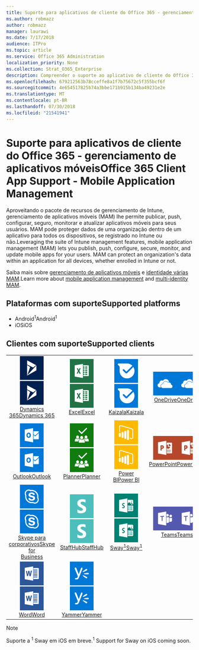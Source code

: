 ```yaml
---
title: Suporte para aplicativos de cliente do Office 365 - gerenciamento de aplicativos móveis
ms.author: robmazz
author: robmazz
manager: laurawi
ms.date: 7/17/2018
audience: ITPro
ms.topic: article
ms.service: Office 365 Administration
localization_priority: None
ms.collection: Strat_O365_Enterprise
description: Compreender o suporte ao aplicativo de cliente do Office 365 para gerenciamento de aplicativos móveis
ms.openlocfilehash: 679212563b78cceffe8a1f7b75672c5f355bcf6f
ms.sourcegitcommit: 4e654517825b74a3bbe171b915b134ba49231e2e
ms.translationtype: MT
ms.contentlocale: pt-BR
ms.lasthandoff: 07/30/2018
ms.locfileid: "21541941"
---
```

# <a name="office-365-client-app-support---mobile-application-management"></a><span data-ttu-id="ec1e4-103">Suporte para aplicativos de cliente do Office 365 - gerenciamento de aplicativos móveis</span><span class="sxs-lookup"><span data-stu-id="ec1e4-103">Office 365 Client App Support - Mobile Application Management</span></span>

<span data-ttu-id="ec1e4-p101">Aproveitando o pacote de recursos de gerenciamento de Intune, gerenciamento de aplicativos móveis (MAM) lhe permite publicar, push, configurar, seguro, monitorar e atualizar aplicativos móveis para seus usuários. MAM pode proteger dados de uma organização dentro de um aplicativo para todos os dispositivos, se registrado no Intune ou não.</span><span class="sxs-lookup"><span data-stu-id="ec1e4-p101">Leveraging the suite of Intune management features, mobile application management (MAM) lets you publish, push, configure, secure, monitor, and update mobile apps for your users. MAM can protect an organization's data within an application for all devices, whether enrolled in Intune or not.</span></span>

<span data-ttu-id="ec1e4-106">Saiba mais sobre [gerenciamento de aplicativos móveis](https://docs.microsoft.com/intune/mam-faq) e [identidade várias MAM](https://docs.microsoft.com/intune/app-protection-policy).</span><span class="sxs-lookup"><span data-stu-id="ec1e4-106">Learn more about [mobile application management](https://docs.microsoft.com/intune/mam-faq) and [multi-identity MAM](https://docs.microsoft.com/intune/app-protection-policy).</span></span>

## <a name="supported-platforms"></a><span data-ttu-id="ec1e4-107">Plataformas com suporte</span><span class="sxs-lookup"><span data-stu-id="ec1e4-107">Supported platforms</span></span>

 - <span data-ttu-id="ec1e4-108">Android<sup>1</sup></span><span class="sxs-lookup"><span data-stu-id="ec1e4-108">Android<sup>1</sup></span></span>
 - <span data-ttu-id="ec1e4-109">iOS</span><span class="sxs-lookup"><span data-stu-id="ec1e4-109">iOS</span></span>

## <a name="supported-clients"></a><span data-ttu-id="ec1e4-110">Clientes com suporte</span><span class="sxs-lookup"><span data-stu-id="ec1e4-110">Supported clients</span></span>

| | | | | | |
|:---:|:---:|:---:|:---:|:---:|:---:|
| <span data-ttu-id="ec1e4-111">![Ícone de Dynamics 365](images/o365-dynamics365-64x64.png)</span><span class="sxs-lookup"><span data-stu-id="ec1e4-111">![Dynamics 365 icon](images/o365-dynamics365-64x64.png)</span></span> <br> [<span data-ttu-id="ec1e4-112">Dynamics 365</span><span class="sxs-lookup"><span data-stu-id="ec1e4-112">Dynamics 365</span></span>](https://dynamics.microsoft.com) | <span data-ttu-id="ec1e4-113">![Ícone do Excel](images/o365-excel-64x64.png)</span><span class="sxs-lookup"><span data-stu-id="ec1e4-113">![Excel icon](images/o365-excel-64x64.png)</span></span> <br> [<span data-ttu-id="ec1e4-114">Excel</span><span class="sxs-lookup"><span data-stu-id="ec1e4-114">Excel</span></span>](https://products.office.com/excel) | <span data-ttu-id="ec1e4-115">![Ícone de Kaizala](images/o365-kaizala-64x64.png)</span><span class="sxs-lookup"><span data-stu-id="ec1e4-115">![Kaizala icon](images/o365-kaizala-64x64.png)</span></span> <br> [<span data-ttu-id="ec1e4-116">Kaizala</span><span class="sxs-lookup"><span data-stu-id="ec1e4-116">Kaizala</span></span>](https://products.office.com/en/business/microsoft-kaizala) | <span data-ttu-id="ec1e4-117">![OneDrive para o ícone de negócios](images/o365-OneDrive-64x64.png)</span><span class="sxs-lookup"><span data-stu-id="ec1e4-117">![OneDrive for Business icon](images/o365-OneDrive-64x64.png)</span></span> <br> [<span data-ttu-id="ec1e4-118">OneDrive</span><span class="sxs-lookup"><span data-stu-id="ec1e4-118">OneDrive</span></span>](https://products.office.com/onedrive-for-business/online-cloud-storage) | <span data-ttu-id="ec1e4-119">![Ícone do OneNote](images/o365-OneNote-64x64.png)</span><span class="sxs-lookup"><span data-stu-id="ec1e4-119">![OneNote icon](images/o365-OneNote-64x64.png)</span></span> <br> [<span data-ttu-id="ec1e4-120">OneNote</span><span class="sxs-lookup"><span data-stu-id="ec1e4-120">OneNote</span></span>](https://products.office.com/onenote)
| <span data-ttu-id="ec1e4-121">![Ícone do Outlook](images/o365-outlook-64x64.png)</span><span class="sxs-lookup"><span data-stu-id="ec1e4-121">![Outlook icon](images/o365-outlook-64x64.png)</span></span> <br> [<span data-ttu-id="ec1e4-122">Outlook</span><span class="sxs-lookup"><span data-stu-id="ec1e4-122">Outlook</span></span>](https://products.office.com/outlook) | <span data-ttu-id="ec1e4-123">![Ícone de Planejador](images/o365-planner-64x64.png)</span><span class="sxs-lookup"><span data-stu-id="ec1e4-123">![Planner icon](images/o365-planner-64x64.png)</span></span> <br> [<span data-ttu-id="ec1e4-124">Planner</span><span class="sxs-lookup"><span data-stu-id="ec1e4-124">Planner</span></span>](https://products.office.com/business/task-management-software) | <span data-ttu-id="ec1e4-125">![Ícone de PowerBI](images/o365-powerbi-64x64.png)</span><span class="sxs-lookup"><span data-stu-id="ec1e4-125">![PowerBI icon](images/o365-powerbi-64x64.png)</span></span> <br> [<span data-ttu-id="ec1e4-126">Power BI</span><span class="sxs-lookup"><span data-stu-id="ec1e4-126">Power BI</span></span>](https://powerbi.microsoft.com) | <span data-ttu-id="ec1e4-127">![Ícone do PowerPoint](images/o365-powerpoint-64x64.png)</span><span class="sxs-lookup"><span data-stu-id="ec1e4-127">![PowerPoint icon](images/o365-powerpoint-64x64.png)</span></span> <br> [<span data-ttu-id="ec1e4-128">PowerPoint</span><span class="sxs-lookup"><span data-stu-id="ec1e4-128">PowerPoint</span></span>](https://products.office.com/powerpoint) | <span data-ttu-id="ec1e4-129">![Ícone do SharePoint](images/o365-sharepoint-64x64.png)</span><span class="sxs-lookup"><span data-stu-id="ec1e4-129">![SharePoint icon](images/o365-sharepoint-64x64.png)</span></span> <br> [<span data-ttu-id="ec1e4-130">SharePoint</span><span class="sxs-lookup"><span data-stu-id="ec1e4-130">Sharepoint</span></span>](https://products.office.com/sharepoint)
| <span data-ttu-id="ec1e4-131">![Skype para o ícone de negócios](images/o365-skypeforbusiness-64x64.png)</span><span class="sxs-lookup"><span data-stu-id="ec1e4-131">![Skype for Business icon](images/o365-skypeforbusiness-64x64.png)</span></span> <br> [<span data-ttu-id="ec1e4-132">Skype para <br> corporativos</span><span class="sxs-lookup"><span data-stu-id="ec1e4-132">Skype for <br> Business</span></span>](https://www.skype.com/business/) | <span data-ttu-id="ec1e4-133">![Ícone de StaffHub](images/o365-staffhub-64x64.png)</span><span class="sxs-lookup"><span data-stu-id="ec1e4-133">![StaffHub icon](images/o365-staffhub-64x64.png)</span></span> <br> [<span data-ttu-id="ec1e4-134">StaffHub</span><span class="sxs-lookup"><span data-stu-id="ec1e4-134">StaffHub</span></span>](https://products.office.com/microsoft-staffhub/staff-scheduling-software) | <span data-ttu-id="ec1e4-135">![Ícone de sway](images/o365-sway-64x64.png)</span><span class="sxs-lookup"><span data-stu-id="ec1e4-135">![Sway icon](images/o365-sway-64x64.png)</span></span> <br> [<span data-ttu-id="ec1e4-136">Sway<sup>1</sup></span><span class="sxs-lookup"><span data-stu-id="ec1e4-136">Sway<sup>1</sup></span></span>](https://sway.com) | <span data-ttu-id="ec1e4-137">![Ícone de equipes](images/o365-teams-64x64.png)</span><span class="sxs-lookup"><span data-stu-id="ec1e4-137">![Teams icon](images/o365-teams-64x64.png)</span></span> <br> [<span data-ttu-id="ec1e4-138">Teams</span><span class="sxs-lookup"><span data-stu-id="ec1e4-138">Teams</span></span>](https://products.office.com/microsoft-teams/group-chat-software) | <span data-ttu-id="ec1e4-139">![Ícone do Visio](images/o365-visio-64x64.png)</span><span class="sxs-lookup"><span data-stu-id="ec1e4-139">![Visio icon](images/o365-visio-64x64.png)</span></span> <br> [<span data-ttu-id="ec1e4-140">Visio</span><span class="sxs-lookup"><span data-stu-id="ec1e4-140">Visio</span></span>](https://products.office.com/visio/flowchart-software)
| <span data-ttu-id="ec1e4-141">![Ícone do Word](images/o365-word-64x64.png)</span><span class="sxs-lookup"><span data-stu-id="ec1e4-141">![Word icon](images/o365-word-64x64.png)</span></span> <br> [<span data-ttu-id="ec1e4-142">Word</span><span class="sxs-lookup"><span data-stu-id="ec1e4-142">Word</span></span>](https://products.office.com/word) | <span data-ttu-id="ec1e4-143">![Ícone do Yammer](images/o365-yammer-64x64.png)</span><span class="sxs-lookup"><span data-stu-id="ec1e4-143">![Yammer icon](images/o365-yammer-64x64.png)</span></span> <br> [<span data-ttu-id="ec1e4-144">Yammer</span><span class="sxs-lookup"><span data-stu-id="ec1e4-144">Yammer</span></span>](https://products.office.com/yammer/yammer-overview)

> [!NOTE]
> <span data-ttu-id="ec1e4-145">Suporte a <sup>1</sup> Sway em iOS em breve.</span><span class="sxs-lookup"><span data-stu-id="ec1e4-145"><sup>1</sup> Support for Sway on iOS coming soon.</span></span>
